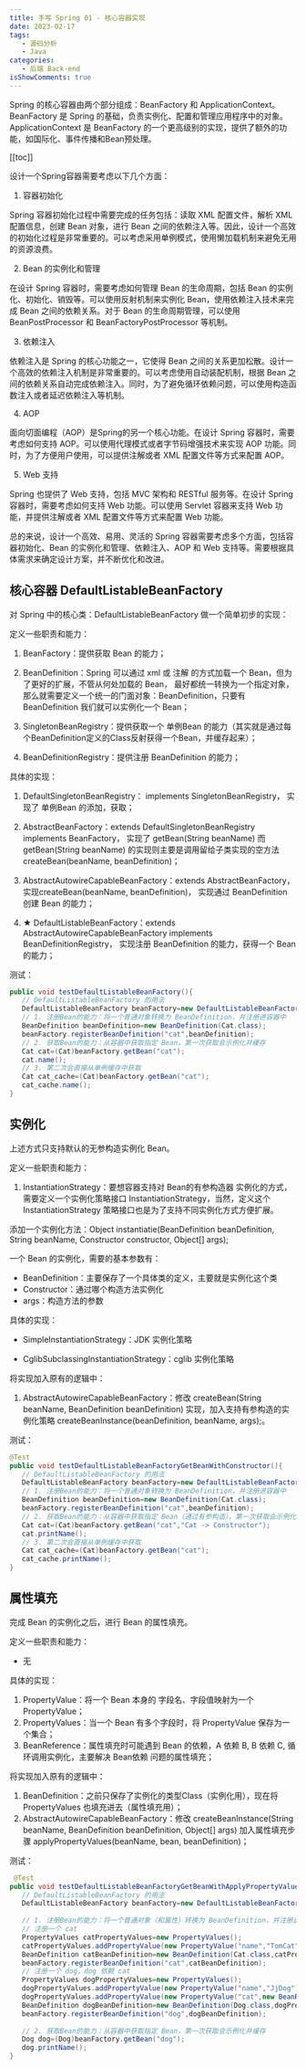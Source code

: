 ```yaml
---
title: 手写 Spring 01 - 核心容器实现
date: 2023-02-17
tags:
   - 源码分析
   - Java 
categories:
   - 后端 Back-end
isShowComments: true
---
```


<Boxx/>

Spring 的核心容器由两个部分组成：BeanFactory 和 ApplicationContext。BeanFactory 是 Spring 的基础，负责实例化、配置和管理应用程序中的对象。ApplicationContext 是 BeanFactory 的一个更高级别的实现，提供了额外的功能，如国际化、事件传播和Bean预处理。

<!-- more -->

[[toc]]

设计一个Spring容器需要考虑以下几个方面：

1. 容器初始化

Spring 容器初始化过程中需要完成的任务包括：读取 XML 配置文件，解析 XML 配置信息，创建 Bean 对象，进行 Bean 之间的依赖注入等。因此，设计一个高效的初始化过程是非常重要的。可以考虑采用单例模式，使用懒加载机制来避免无用的资源浪费。

2. Bean 的实例化和管理

在设计 Spring 容器时，需要考虑如何管理 Bean 的生命周期，包括 Bean 的实例化、初始化、销毁等。可以使用反射机制来实例化 Bean，使用依赖注入技术来完成 Bean 之间的依赖关系。对于 Bean 的生命周期管理，可以使用 BeanPostProcessor 和 BeanFactoryPostProcessor 等机制。

3. 依赖注入

依赖注入是 Spring 的核心功能之一，它使得 Bean 之间的关系更加松散。设计一个高效的依赖注入机制是非常重要的。可以考虑使用自动装配机制，根据 Bean 之间的依赖关系自动完成依赖注入。同时，为了避免循环依赖问题，可以使用构造函数注入或者延迟依赖注入等机制。

4. AOP

面向切面编程（AOP）是Spring的另一个核心功能。在设计 Spring 容器时，需要考虑如何支持 AOP。可以使用代理模式或者字节码增强技术来实现 AOP 功能。同时，为了方便用户使用，可以提供注解或者 XML 配置文件等方式来配置 AOP。

5. Web 支持

Spring 也提供了 Web 支持，包括 MVC 架构和 RESTful 服务等。在设计 Spring 容器时，需要考虑如何支持 Web 功能。可以使用 Servlet 容器来支持 Web 功能，并提供注解或者 XML 配置文件等方式来配置 Web 功能。

总的来说，设计一个高效、易用、灵活的 Spring 容器需要考虑多个方面，包括容器初始化、Bean 的实例化和管理、依赖注入、AOP 和 Web 支持等。需要根据具体需求来确定设计方案，并不断优化和改进。


## 核心容器 DefaultListableBeanFactory

对 Spring 中的核心类：DefaultListableBeanFactory 做一个简单初步的实现：

定义一些职责和能力：

1. BeanFactory：提供获取 Bean 的能力；

2. BeanDefinition：Spring 可以通过 xml 或 注解 的方式加载一个 Bean，但为了更好的扩展，不管从何处加载的 Bean， 最好都统一转换为一个指定对象，
   那么就需要定义一个统一的门面对象：BeanDefinition，只要有 BeanDefinition 我们就可以实例化一个 Bean；

3. SingletonBeanRegistry：提供获取一个 单例Bean 的能力（其实就是通过每个BeanDefinition定义的Class反射获得一个Bean，并缓存起来）；

4. BeanDefinitionRegistry：提供注册 BeanDefinition 的能力；

具体的实现：

1. DefaultSingletonBeanRegistry： implements SingletonBeanRegistry， 实现了 单例Bean 的添加，获取；

2. AbstractBeanFactory：extends DefaultSingletonBeanRegistry implements BeanFactory， 实现了 getBean(String beanName)
   而 getBean(String beanName) 的实现则主要是调用留给子类实现的空方法 createBean(beanName, beanDefinition)；

3. AbstractAutowireCapableBeanFactory：extends AbstractBeanFactory，实现createBean(beanName, beanDefinition)， 实现通过
   BeanDefinition 创建 Bean 的能力；

4. ★ DefaultListableBeanFactory：extends AbstractAutowireCapableBeanFactory implements BeanDefinitionRegistry， 实现注册
   BeanDefinition 的能力，获得一个 Bean 的能力；

测试：

```java
public void testDefaultListableBeanFactory(){
   // DefaultListableBeanFactory 的用法
   DefaultListableBeanFactory beanFactory=new DefaultListableBeanFactory();
   // 1. 注册Bean的能力：将一个普通对象转换为 BeanDefinition，并注册进容器中
   BeanDefinition beanDefinition=new BeanDefinition(Cat.class);
   beanFactory.registerBeanDefinition("cat",beanDefinition);
   // 2. 获取Bean的能力：从容器中获取指定 Bean，第一次获取会示例化并缓存
   Cat cat=(Cat)beanFactory.getBean("cat");
   cat.name();
   // 3. 第二次会直接从单例缓存中获取
   Cat cat_cache=(Cat)beanFactory.getBean("cat");
   cat_cache.name();
}
```

## 实例化

上述方式只支持默认的无参构造实例化 Bean。

定义一些职责和能力：

1. InstantiationStrategy：要想容器支持对 Bean的有参构造器 实例化的方式，需要定义一个实例化策略接口 InstantiationStrategy，当然，定义这个 InstantiationStrategy 策略接口也是为了支持不同实例化方式方便扩展。

添加一个实例化方法：Object instantiatie(BeanDefinition beanDefinition, String beanName, Constructor constructor, Object[] args);

一个 Bean 的实例化，需要的基本参数有：

- BeanDefinition：主要保存了一个具体类的定义，主要就是实例化这个类
- Constructor：通过哪个构造方法实例化
- args：构造方法的参数

具体的实现：

- SimpleInstantiationStrategy：JDK 实例化策略

- CglibSubclassingInstantiationStrategy：cglib 实例化策略

将实现加入原有的逻辑中：

1. AbstractAutowireCapableBeanFactory：修改 createBean(String beanName, BeanDefinition beanDefinition) 实现，加入支持有参构造的实例化策略  createBeanInstance(beanDefinition, beanName, args);。

测试：

```java
@Test
public void testDefaultListableBeanFactoryGetBeanWithConstructor(){
   // DefaultListableBeanFactory 的用法
   DefaultListableBeanFactory beanFactory=new DefaultListableBeanFactory();
   // 1. 注册Bean的能力：将一个普通对象转换为 BeanDefinition，并注册进容器中
   BeanDefinition beanDefinition=new BeanDefinition(Cat.class);
   beanFactory.registerBeanDefinition("cat",beanDefinition);
   // 2. 获取Bean的能力：从容器中获取指定 Bean（通过有参构造），第一次获取会示例化并缓存
   Cat cat=(Cat)beanFactory.getBean("cat","Cat -> Constructor");
   cat.printName();
   // 3. 第二次会直接从单例缓存中获取
   Cat cat_cache=(Cat)beanFactory.getBean("cat");
   cat_cache.printName();
}
```

## 属性填充

完成 Bean 的实例化之后，进行 Bean 的属性填充。

定义一些职责和能力：

- 无

具体的实现：

1. PropertyValue：将一个 Bean 本身的 字段名、字段值映射为一个 PropertyValue；
2. PropertyValues：当一个 Bean 有多个字段时，将 PropertyValue 保存为一个集合；
3. BeanReference：属性填充时可能遇到 Bean 的依赖，A 依赖 B, B 依赖 C, 循环调用实例化，主要解决 Bean依赖 问题的属性填充；

将实现加入原有的逻辑中：

1. BeanDefinition：之前只保存了实例化的类型Class（实例化用），现在将 PropertyValues 也填充进去（属性填充用）；
2. AbstractAutowireCapableBeanFactory：修改 createBeanInstance(String beanName, BeanDefinition beanDefinition, Object[] args)
   加入属性填充步骤 applyPropertyValues(beanName, bean, beanDefinition)；

测试：

```java
 @Test
public void testDefaultListableBeanFactoryGetBeanWithApplyPropertyValues(){
   // DefaultListableBeanFactory 的用法
   DefaultListableBeanFactory beanFactory=new DefaultListableBeanFactory();
   
   // 1. 注册Bean的能力：将一个普通对象（和属性）转换为 BeanDefinition，并注册进容器中
   // 注册一个 cat
   PropertyValues catPropertyValues=new PropertyValues();
   catPropertyValues.addPropertyValue(new PropertyValue("name","TomCat"));
   BeanDefinition catBeanDefinition=new BeanDefinition(Cat.class,catPropertyValues);
   beanFactory.registerBeanDefinition("cat",catBeanDefinition);
   // 注册一个 dog，dog 依赖 cat
   PropertyValues dogPropertyValues=new PropertyValues();
   dogPropertyValues.addPropertyValue(new PropertyValue("name","JjDog"));
   dogPropertyValues.addPropertyValue(new PropertyValue("cat",new BeanReference("cat")));
   BeanDefinition dogBeanDefinition=new BeanDefinition(Dog.class,dogPropertyValues);
   beanFactory.registerBeanDefinition("dog",dogBeanDefinition);
   
   // 2. 获取Bean的能力：从容器中获取指定 Bean，第一次获取会示例化并缓存
   Dog dog=(Dog)beanFactory.getBean("dog");
   dog.printName();
}
```

